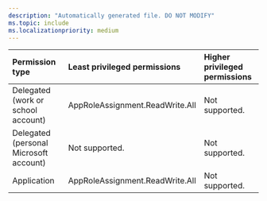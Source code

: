 ```yaml
---
description: "Automatically generated file. DO NOT MODIFY"
ms.topic: include
ms.localizationpriority: medium
---
```


|Permission type|Least privileged permissions|Higher privileged permissions|
|:---|:---|:---|
|Delegated (work or school account)|AppRoleAssignment.ReadWrite.All|Not supported.|
|Delegated (personal Microsoft account)|Not supported.|Not supported.|
|Application|AppRoleAssignment.ReadWrite.All|Not supported.|

